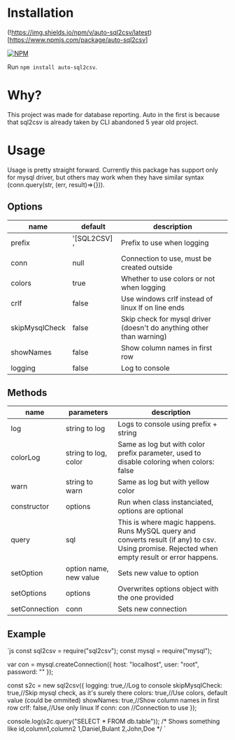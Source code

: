 # Installation

(!https://img.shields.io/npm/v/auto-sql2csv/latest)[https://www.npmjs.com/package/auto-sql2csv]

[![NPM](https://nodei.co/npm/auto-sql2csv.png)](https://nodei.co/npm/auto-sql2csv/)

Run `npm install auto-sql2csv`.

# Why?

This project was made for database reporting.
Auto in the first is because that sql2csv is already taken by CLI abandoned 5 year old project.

# Usage

Usage is pretty straight forward. Currently this package has support only for mysql driver, but others may work when they have similar syntax (conn.query(str, (err, result)=>{})).

## Options

| name           | default      | description                                                          |
|----------------|--------------|----------------------------------------------------------------------|
| prefix         | '[SQL2CSV] ' | Prefix to use when logging                                           |
| conn           | null         | Connection to use, must be created outside                           |
| colors         | true         | Whether to use colors or not when logging                            |
| crlf           | false        | Use windows crlf instead of linux lf on line ends                    |
| skipMysqlCheck | false        | Skip check for mysql driver (doesn't do anything other than warning) |
| showNames      | false        | Show column names in first row                                       |
| logging        | false        | Log to console                                                       |

## Methods

| name          | parameters             | description                                                                                                                                    |
|---------------|------------------------|------------------------------------------------------------------------------------------------------------------------------------------------|
| log           | string to log          | Logs to console using prefix + string                                                                                                          |
| colorLog      | string to log, color   | Same as log but with color prefix parameter, used to disable coloring when colors: false                                                       |
| warn          | string to warn         | Same as log but with yellow color                                                                                                              |
| constructor   | options                | Run when class instanciated, options are optional                                                                                              |
| query         | sql                    | This is where magic happens. Runs MySQL query and converts result (if any) to csv. Using promise. Rejected when empty result or error happens. |
| setOption     | option name, new value | Sets new value to option                                                                                                                       |
| setOptions    | options                | Overwrites options object with the one provided                                                                                                |
| setConnection | conn                   | Sets new connection                                                                                                                            |

## Example

`js
const sql2csv = require("sql2csv");
const mysql = require("mysql");

var con = mysql.createConnection({
  host: "localhost",
  user: "root",
  password: ""
});

const s2c = new sql2csv({
  logging: true,//Log to console
  skipMysqlCheck: true,//Skip mysql check, as it's surely there
  colors: true,//Use colors, default value (could be ommited)
  showNames: true,//Show column names in first row
  crlf: false,//Use only linux lf
  conn: con //Connection to use
  });

console.log(s2c.query("SELECT * FROM db.table"));
/*
Shows something like
id,column1,column2
1,Daniel,Bulant
2,John,Doe
*/
`
